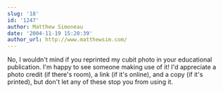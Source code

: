 ```yaml
---
slug: '18'
id: '1247'
author: Matthew Simoneau
date: '2004-11-19 15:20:39'
author_url: http://www.matthewsim.com/
---
```

No, I wouldn't mind if you reprinted my cubit photo in your educational publication.  I'm happy to see someone making use of it!  I'd appreciate a photo credit (if there's room), a link (if it's online), and a copy (if it's printed), but don't let any of these stop you from using it.
